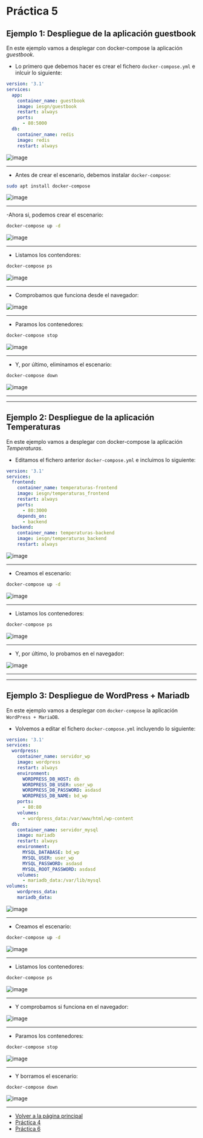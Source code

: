 # Práctica 5

## Ejemplo 1: Despliegue de la aplicación guestbook

En este ejemplo vamos a desplegar con docker-compose la aplicación *guestbook*.

- Lo primero que debemos hacer es crear el fichero `docker-compose.yml` e inlcuir lo siguiente:

```yml
version: '3.1'
services:
  app:
    container_name: guestbook
    image: iesgn/guestbook
    restart: always
    ports:
      - 80:5000
  db:
    container_name: redis
    image: redis
    restart: always
```

![image](../imagenes/35.png)

-----------------------------

- Antes de crear el escenario, debemos instalar `docker-compose`:

```bash
sudo apt install docker-compose
```

![image](../imagenes/36.png)

------------------------------

-Ahora si, podemos crear el escenario:

```bash
docker-compose up -d
```

![image](../imagenes/37.png)

----------------------------

- Listamos los contendores:

```bash
docker-compose ps
```

![image](../imagenes/38.png)

-------------------------------

- Comprobamos que funciona desde el navegador:

![image](../imagenes/39.png)

-------------------------------

- Paramos los contenedores:

```bash
docker-compose stop 
```

![image](../imagenes/40.png)

--------------------------

- Y, por último, eliminamos el escenario:

```bash
docker-compose down
```

![image](../imagenes/41.png)

-------------------------------
--------------------------------

## Ejemplo 2: Despliegue de la aplicación Temperaturas

En este ejemplo vamos a desplegar con docker-compose la aplicación *Temperaturas*.

- Editamos el fichero anterior `docker-compose.yml` e incluimos lo siguiente:

```yml
version: '3.1'
services:
  frontend:
    container_name: temperaturas-frontend
    image: iesgn/temperaturas_frontend
    restart: always
    ports:
      - 80:3000
    depends_on:
      - backend
  backend:
    container_name: temperaturas-backend
    image: iesgn/temperaturas_backend
    restart: always
```

![image](../imagenes/42.png)

-------------------------------

- Creamos el escenario:

```bash
docker-compose up -d
```

![image](../imagenes/43.png)

---------------------------------

- Listamos los contenedores:

```bash
docker-compose ps
```

![image](../imagenes/44.png)

-------------------------------

- Y, por último, lo probamos en el navegador:

![image](../imagenes/45.png)

-----------------
----------------

## Ejemplo 3: Despliegue de WordPress + Mariadb

En este ejemplo vamos a desplegar con `docker-compose` la aplicación `WordPress + MariaDB`.

- Volvemos a editar el fichero `docker-compose.yml` incluyendo lo siguiente:

```yml
version: '3.1'
services:
  wordpress:
    container_name: servidor_wp
    image: wordpress
    restart: always
    environment:
      WORDPRESS_DB_HOST: db
      WORDPRESS_DB_USER: user_wp
      WORDPRESS_DB_PASSWORD: asdasd
      WORDPRESS_DB_NAME: bd_wp
    ports:
      - 80:80
    volumes:
      - wordpress_data:/var/www/html/wp-content
  db:
    container_name: servidor_mysql
    image: mariadb
    restart: always
    environment:
      MYSQL_DATABASE: bd_wp
      MYSQL_USER: user_wp
      MYSQL_PASSWORD: asdasd
      MYSQL_ROOT_PASSWORD: asdasd
    volumes:
      - mariadb_data:/var/lib/mysql
volumes:
    wordpress_data:
    mariadb_data:
```

![image](../imagenes/46.png)

------------------------

- Creamos el escenario:

```bash
docker-compose up -d
```

![image](../imagenes/47.png)

-------------------------

- Listamos los contenedores:

```bash
docker-compose ps
```

![image](../imagenes/48.png)

-----------------------------

- Y comprobamos si funciona en el navegador:

![image](../imagenes/49.png)

---------------------

- Paramos los contenedores:

```bash
docker-compose stop
```

![image](../imagenes/50.png)

------------------------------

- Y borramos el escenario:

```bash
docker-compose down
```

![image](../imagenes/51.png)

--------------------


- [Volver a la página principal](../README.md)
- [Práctica 4](../ejercicio4/ejercicio4.md)
- [Práctica 6](../ejercicio6/ejercicio6.md)
